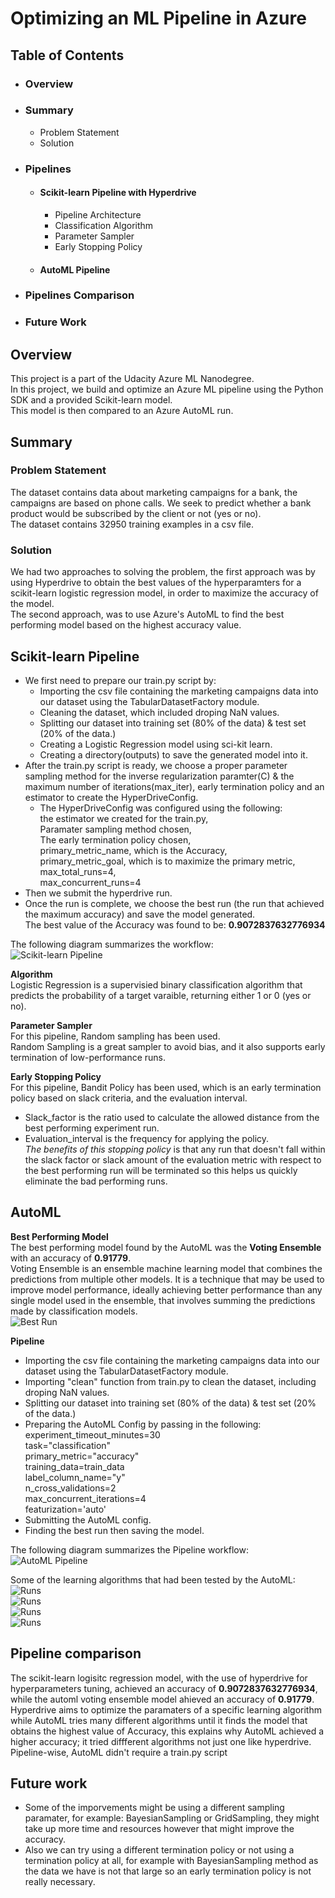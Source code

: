 # Optimizing an ML Pipeline in Azure
## Table of Contents
* ### Overview
* ### Summary
  * Problem Statement
  * Solution
* ### Pipelines
  * #### Scikit-learn Pipeline with Hyperdrive
     * Pipeline Architecture
     * Classification Algorithm
     * Parameter Sampler
     * Early Stopping Policy
  * #### AutoML Pipeline
* ### Pipelines Comparison
* ### Future Work

## Overview
This project is a part of the Udacity Azure ML Nanodegree.  
In this project, we build and optimize an Azure ML pipeline using the Python SDK and a provided Scikit-learn model.  
This model is then compared to an Azure AutoML run.  

## Summary
### **Problem Statement** 
The dataset contains data about marketing campaigns for a bank, the campaigns are based on phone calls. We seek to predict whether a bank product would be subscribed by the client or not (yes or no).  
The dataset contains 32950 training examples in a csv file.  
### **Solution**
We had two approaches to solving the problem, the first approach was by using Hyperdrive to obtain the best values of the hyperparamters for a scikit-learn logistic regression model, in order to maximize the accuracy of the model.  
The second approach, was to use Azure's AutoML to find the best performing model based on the highest accuracy value.  

## Scikit-learn Pipeline
* We first need to prepare our train.py script by:  
  * Importing the csv file containing the marketing campaigns data into our dataset using the TabularDatasetFactory module.  
  * Cleaning the dataset, which included droping NaN values.  
  * Splitting our dataset into training set (80% of the data) & test set (20% of the data.)   
  * Creating a Logistic Regression model using sci-kit learn.  
  * Creating a directory(outputs) to save the generated model into it.  
* After the train.py script is ready, we choose a proper parameter sampling method for the inverse regularization paramter(C) & the maximum number of iterations(max_iter), early termination policy and an estimator to create the HyperDriveConfig.  
  * The HyperDriveConfig was configured using the following:  
                             the estimator we created for the train.py,  
                             Paramater sampling method chosen,  
                             The early termination policy chosen,  
                             primary_metric_name, which is the Accuracy,  
                             primary_metric_goal, which is to maximize the primary metric,  
                             max_total_runs=4,  
                             max_concurrent_runs=4  
* Then we submit the hyperdrive run.  
* Once the run is complete, we choose the best run (the run that achieved the maximum accuracy) and save the model generated.  
 The best value of the Accuracy was found to be: **0.9072837632776934**  
 
The following diagram summarizes the workflow:  
![Scikit-learn Pipeline](https://github.com/dinaabdulrasoul/optimizing-an-ml-pipeline/blob/master/hyperdrive_pipeline.PNG)  

**Algorithm**   
Logistic Regression is a supervisied binary classification algorithm that predicts the probability of a target varaible, returning either 1 or 0 (yes or no).  

**Parameter Sampler**  
For this pipeline, Random sampling has been used.  
Random Sampling is a great sampler to avoid bias, and it also supports early termination of low-performance runs.  

**Early Stopping Policy**  
For this pipeline, Bandit Policy has been used, which is an early termination policy based on slack criteria, and the evaluation interval.    
* Slack_factor is the ratio used to calculate the allowed distance from the best performing experiment run.  
* Evaluation_interval is the frequency for applying the policy.    
*The benefits of this stopping policy* is that any run that doesn't fall within the slack factor or slack amount of the evaluation metric with respect to the best performing run will be terminated so this helps us quickly eliminate the bad performing runs.  

## AutoML  
**Best Performing Model**  
The best performing model found by the AutoML was the **Voting Ensemble** with an accuracy of **0.91779**.  
Voting Ensemble is an ensemble machine learning model that combines the predictions from multiple other models. It is a technique that may be used to improve model performance, ideally achieving better performance than any single model used in the ensemble, that involves summing the predictions made by classification models.  
![Best Run](https://github.com/dinaabdulrasoul/optimizing-an-ml-pipeline/blob/master/Screenshots/doc4%20-%20azureml%20studio.PNG)  

**Pipeline** 
 * Importing the csv file containing the marketing campaigns data into our dataset using the TabularDatasetFactory module.  
 * Importing "clean" function from train.py to clean the dataset, including droping NaN values.  
 * Splitting our dataset into training set (80% of the data) & test set (20% of the data.)
 * Preparing the AutoML Config by passing in the following:  
    experiment_timeout_minutes=30  
    task="classification"  
    primary_metric="accuracy"  
    training_data=train_data  
    label_column_name="y"  
    n_cross_validations=2  
    max_concurrent_iterations=4  
    featurization='auto'  
  * Submitting the AutoML config.   
  * Finding the best run then saving the model.  

The following diagram summarizes the Pipeline workflow:  
![AutoML Pipeline](https://github.com/dinaabdulrasoul/optimizing-an-ml-pipeline/blob/master/Automl_pipeline.PNG)  

Some of the learning algorithms that had been tested by the AutoML:
![Runs](https://github.com/dinaabdulrasoul/optimizing-an-ml-pipeline/blob/master/Screenshots/doc1.PNG)  
![Runs](https://github.com/dinaabdulrasoul/optimizing-an-ml-pipeline/blob/master/Screenshots/doc2.PNG)  
![Runs](https://github.com/dinaabdulrasoul/optimizing-an-ml-pipeline/blob/master/Screenshots/doc3.PNG)  
![Runs](https://github.com/dinaabdulrasoul/optimizing-an-ml-pipeline/blob/master/Screenshots/doc4.PNG)  


## Pipeline comparison  
The scikit-learn logisitc regression model, with the use of hyperdrive for hyperparameters tuning, achieved an accuracy of **0.9072837632776934**, while the automl voting ensemble model ahieved an accuracy of **0.91779**.  
Hyperdrive aims to optimize the paramaters of a specific learning algorithm while AutoML tries many different algorithms until it finds the model that obtains the highest value of Accuracy, this explains why AutoML achieved a higher accuracy; it tried diffferent algorithms not just one like hyperdrive. 
Pipeline-wise, AutoML didn't require a train.py script 


## Future work  
* Some of the imporvements might be using a different sampling paramater, for example: BayesianSampling or GridSampling, they might take up more time and resources however that might improve the accuracy.  
* Also we can try using a different termination policy or not using a termination policy at all, for example with BayesianSampling method as the data we have is not that large so an early termination policy is not really necessary.   

